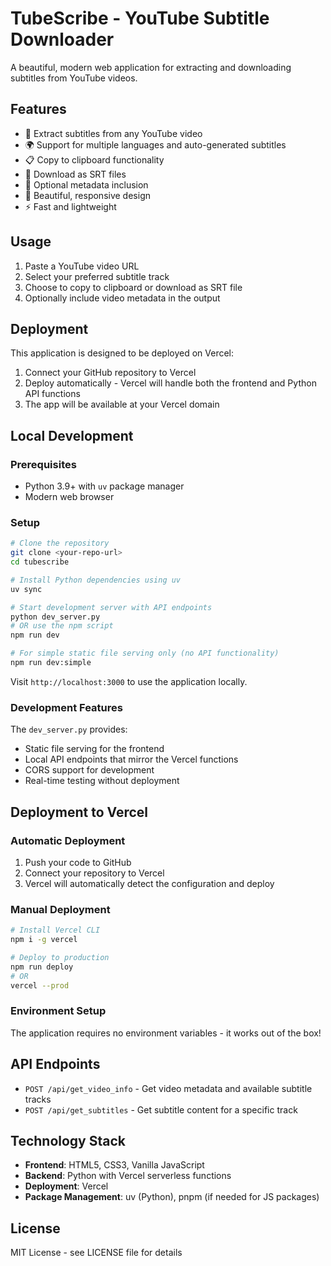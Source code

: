 # TubeScribe - YouTube Subtitle Downloader

A beautiful, modern web application for extracting and downloading subtitles from YouTube videos.

## Features

- 🎥 Extract subtitles from any YouTube video
- 🌍 Support for multiple languages and auto-generated subtitles
- 📋 Copy to clipboard functionality
- 💾 Download as SRT files
- 📝 Optional metadata inclusion
- 🎨 Beautiful, responsive design
- ⚡ Fast and lightweight

## Usage

1. Paste a YouTube video URL
2. Select your preferred subtitle track
3. Choose to copy to clipboard or download as SRT file
4. Optionally include video metadata in the output

## Deployment

This application is designed to be deployed on Vercel:

1. Connect your GitHub repository to Vercel
2. Deploy automatically - Vercel will handle both the frontend and Python API functions
3. The app will be available at your Vercel domain

## Local Development

### Prerequisites

- Python 3.9+ with `uv` package manager
- Modern web browser

### Setup

```bash
# Clone the repository
git clone <your-repo-url>
cd tubescribe

# Install Python dependencies using uv
uv sync

# Start development server with API endpoints
python dev_server.py
# OR use the npm script
npm run dev

# For simple static file serving only (no API functionality)
npm run dev:simple
```

Visit `http://localhost:3000` to use the application locally.

### Development Features

The `dev_server.py` provides:
- Static file serving for the frontend
- Local API endpoints that mirror the Vercel functions
- CORS support for development
- Real-time testing without deployment

## Deployment to Vercel

### Automatic Deployment

1. Push your code to GitHub
2. Connect your repository to Vercel
3. Vercel will automatically detect the configuration and deploy

### Manual Deployment

```bash
# Install Vercel CLI
npm i -g vercel

# Deploy to production
npm run deploy
# OR
vercel --prod
```

### Environment Setup

The application requires no environment variables - it works out of the box!

## API Endpoints

- `POST /api/get_video_info` - Get video metadata and available subtitle tracks
- `POST /api/get_subtitles` - Get subtitle content for a specific track

## Technology Stack

- **Frontend**: HTML5, CSS3, Vanilla JavaScript
- **Backend**: Python with Vercel serverless functions
- **Deployment**: Vercel
- **Package Management**: uv (Python), pnpm (if needed for JS packages)

## License

MIT License - see LICENSE file for details
